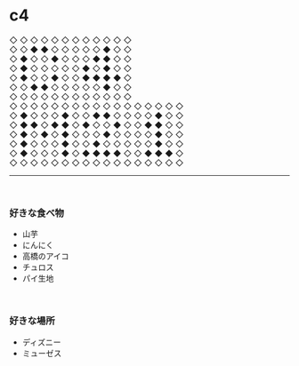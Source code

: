 # c4

◇ ◇ ◇ ◇ ◇ ◇ ◇ ◇ ◇ ◇ ◇ ◇  
◇ ◇ ◆ ◆ ◇ ◇ ◇ ◇ ◇ ◆ ◇ ◇  
◇ ◆ ◇ ◇ ◆ ◇ ◇ ◇ ◆ ◆ ◇ ◇  
◇ ◆ ◇ ◇ ◇ ◇ ◇ ◆ ◇ ◆ ◇ ◇  
◇ ◆ ◇ ◇ ◆ ◇ ◇ ◆ ◆ ◆ ◆ ◇  
◇ ◇ ◆ ◆ ◇ ◇ ◇ ◇ ◇ ◆ ◇ ◇  
◇ ◇ ◇ ◇ ◇ ◇ ◇ ◇ ◇ ◇ ◇ ◇  
◇ ◇ ◇ ◇ ◇ ◇ ◇ ◇ ◇ ◇ ◇ ◇ ◇ ◇ ◇ ◇ ◇  
◇ ◆ ◇ ◇ ◇ ◆ ◇ ◇ ◆ ◆ ◇ ◇ ◇ ◇ ◆ ◇ ◇  
◇ ◆ ◆ ◇ ◆ ◆ ◇ ◆ ◇ ◇ ◆ ◇ ◇ ◆ ◆ ◇ ◇  
◇ ◆ ◇ ◆ ◇ ◆ ◇ ◇ ◇ ◆ ◇ ◇ ◇ ◇ ◆ ◇ ◇  
◇ ◆ ◇ ◇ ◇ ◆ ◇ ◇ ◆ ◇ ◇ ◇ ◇ ◇ ◆ ◇ ◇  
◇ ◆ ◇ ◇ ◇ ◆ ◇ ◆ ◆ ◆ ◆ ◇ ◇ ◆ ◆ ◆ ◇  
◇ ◇ ◇ ◇ ◇ ◇ ◇ ◇ ◇ ◇ ◇ ◇ ◇ ◇ ◇ ◇ ◇  

---
<br>
<!-- NEXT INDENT -->

### 好きな食べ物
 * 山芋
 * にんにく
 * 高橋のアイコ
 * チュロス
 * パイ生地

<br>

### 好きな場所
 * ディズニー
 * ミューゼス

<br>